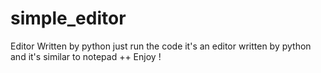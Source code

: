# simple_editor
Editor Written by python
just run the code 
it's an editor written by python and it's similar to notepad ++
Enjoy !
